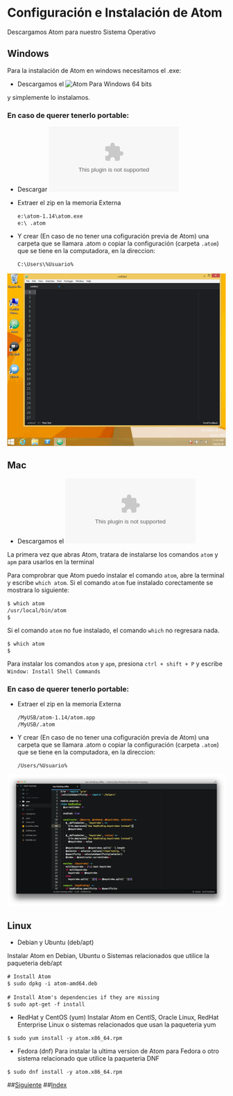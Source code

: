 # Configuración e Instalación de Atom

Descargamos Atom para nuestro Sistema Operativo


## Windows
Para la instalación de Atom en windows necesitamos el .exe:

* Descargamos el ![Atom Para Windows 64 bits](https://atom.io/download/windows_x64)

y simplemente lo instalamos.

### En caso de querer tenerlo portable:

* Descargar ![Atom portable](https://github.com/atom/atom/releases/download/v1.14.3/atom-windows.zip)

* Extraer el zip en la memoria Externa

	```
	e:\atom-1.14\atom.exe
	e:\ .atom
	```

* Y crear (En caso de no tener una cofiguración previa de Atom) una carpeta que se llamara .atom 
  o copiar la configuración (carpeta ``` .atom ```) que se tiene en la computadora, en la direccion: 

  ```
  C:\Users\%Usuario%
   ```
![AtomGif](Images/windows.gif)


## Mac
* Descargamos el ![Atom para Mac](https://github.com/atom/atom/releases/download/v1.14.3/atom-mac.zip)

La primera vez que abras Atom, tratara de instalarse los comandos ``` atom ``` y ``` apm ``` para usarlos en la terminal

Para comprobrar que Atom puedo instalar el comando ``` atom ```, abre la terminal y escribe ``` which atom ```. Si el comando ``` atom ``` fue instalado corectamente se mostrara lo siguiente:

```
$ which atom
/usr/local/bin/atom
$
```
Si el comando ``` atom ``` no fue instalado, el comando ``` which ``` no regresara nada.

```
$ which atom
$ 
```

Para instalar los comandos ``` atom ``` y ``` apm ```, presiona ``` ctrl + shift + P ``` y escribe ``` Window: Install Shell Commands ```

### En caso de querer tenerlo portable:

* Extraer el zip en la memoria Externa

	```
	/MyUSB/atom-1.14/atom.app
	/MyUSB/.atom
	```
* Y crear (En caso de no tener una cofiguración previa de Atom) una carpeta que se llamara .atom 
  o copiar la configuración (carpeta ``` .atom ```) que se tiene en la computadora, en la direccion: 

  ```
  /Users/%Usuario%
  ```
![Atommac](Images/mac.png)


## Linux

* Debian y Ubuntu (deb/apt)

Instalar Atom en Debian, Ubuntu o Sistemas relacionados que utilice la paqueteria deb/apt

```
# Install Atom
$ sudo dpkg -i atom-amd64.deb

# Install Atom's dependencies if they are missing
$ sudo apt-get -f install
```

* RedHat y CentOS (yum)
Instalar Atom en CentIS, Oracle Linux, RedHat Enterprise Linux o sistemas relacionados que usan la paqueteria yum 

```
$ sudo yum install -y atom.x86_64.rpm
```

* Fedora (dnf)
Para instalar la ultima version de Atom para Fedora o otro sistema relacionado que utilice la paqueteria DNF

```
$ sudo dnf install -y atom.x86_64.rpm
```

##[Siguiente](PAGE2.md)
##[Index](README.md)
